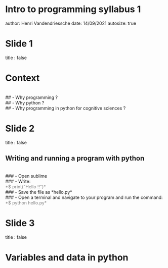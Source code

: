Intro to programming syllabus 1
========================================================
author: Henri Vandendriessche
date: 14/09/2021
autosize: true

Slide 1
========================================================
title : false

# Context
<br>
## - Why programming ?
<br>
## - Why python ?
<br>
## - Why programming in python for cognitive sciences ?

Slide 2
========================================================
title : false

## Writing and running a program with python

<br>
### - Open sublime
<br>
### - Write: <br><span style="color: grey;">*$ print("Hello !!")*</span>
<br>
### - Save the file as *hello.py*
<br>
### - Open a terminal and navigate to your program and run the command: <br><span style="color: grey;">*$ python hello.py*</span>



Slide 3
========================================================
title : false

# Variables and data in python




